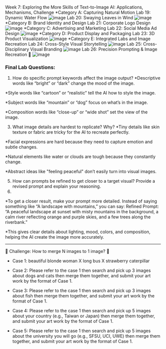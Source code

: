 Week 7: Exploring the More Skills of Text-to-Image AI: Applications, Mechanisms, Challenge
*Category A: Capturing Natural Motion
Lab 19: Dynamic Water Flow
![image](https://github.com/user-attachments/assets/51ff47ed-c01c-4212-b074-536b541bc44b)
Lab 20: Swaying Leaves in Wind
![image](https://github.com/user-attachments/assets/1357864a-c732-4c5a-adc1-185872350c18)
*Category B: Brand Identity and Design
Lab 21: Corporate Logo Design
![image](https://github.com/user-attachments/assets/942d85c9-7d1c-42ba-acb5-4f5b619a1797)
*Category C: Advertising and Marketing
Lab 22: Social Media Ad Design
![image](https://github.com/user-attachments/assets/a211e351-d056-40ec-b5be-31e034c4e9df)
*Category D: Product Display and Packaging
Lab 23: 3D Product Visualization
![image](https://github.com/user-attachments/assets/263d8cba-5747-4d6e-8fc3-bccb08137fc1)
*Category E: Integrated Labs and Image Recreation
Lab 24: Cross-Style Visual Storytelling
![image](https://github.com/user-attachments/assets/cf922fe9-0857-4a49-a5b5-be73e993ae16)
Lab 25: Cross-Disciplinary Visual Branding
![image](https://github.com/user-attachments/assets/c823945f-d199-461e-bace-c865f94b988a)
Lab 26: Precision Prompting & Image Recreation 🤔
![image](https://github.com/user-attachments/assets/3b1eeac1-7c8b-4380-9ffb-dcbdd782f7f1)
### Final Lab Questions:
1. How do specific prompt keywords affect the image output?
*Descriptive words like “bright” or “dark” change the mood of the image.

*Style words like “cartoon” or “realistic” tell the AI how to style the image.

*Subject words like “mountain” or “dog” focus on what’s in the image.

*Composition words like “close-up” or “wide shot” set the view of the image.

3. What image details are hardest to replicate? Why?
*Tiny details like skin texture or fabric are tricky for the AI to recreate perfectly.

*Facial expressions are hard because they need to capture emotion and subtle changes.

*Natural elements like water or clouds are tough because they constantly change.

*Abstract ideas like "feeling peaceful" don’t easily turn into visual images.

5. How can prompts be refined to get closer to a target visual? Provide a revised prompt and explain your reasoning.
6. 
*To get a closer result, make your prompt more detailed. Instead of saying something like “A landscape with mountains,” you can say:
Refined Prompt: “A peaceful landscape at sunset with misty mountains in the background, a calm river reflecting orange and purple skies, and a few trees along the riverbank.”

*This gives clear details about lighting, mood, colors, and composition, helping the AI create the image more accurately.

***
🚀 Challenge: How to merge N images to 1 image? 🤔
* Case 1: beautiful blonde woman X long bus X strawberry caterpillar
  
*  Case 2: Please refer to the case 1 then search and pick up 3 images about dogs and cats then merge them together, and submit your art work by the format of Case 1.
  
*  Case 3: Please refer to the case 1 then search and pick up 3 images about fish then merge them together, and submit your art work by the format of Case 1.
  
*  Case 4: Please refer to the case 1 then search and pick up 5 images about your country (e.g., Taiwan or Japan) then merge them together, and submit your art work by the format of Case 1.

*  Case 5: Please refer to the case 1 then search and pick up 5 images about the university you will go (e.g., SFSU, UCI, UWE) then merge them together, and submit your art work by the format of Case 1.





